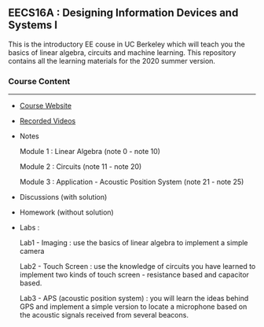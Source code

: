 ## EECS16A : Designing Information Devices and Systems I

This is the introductory EE couse in UC Berkeley which will teach you the basics of linear algebra, circuits and machine learning. This repository contains all the learning materials for the 2020 summer version. 


### Course Content

---

- [Course Website](https://inst.eecs.berkeley.edu/~ee16a/su20/#sims)

- [Recorded Videos](https://www.bilibili.com/video/BV1wi4y1u7gx?from=search&seid=6787186405448657855)

- Notes

  Module 1 : Linear Algebra (note 0 - note 10)

  Module 2 : Circuits (note 11 - note 20)

  Module 3 : Application - Acoustic Position System (note 21 - note 25)

- Discussions (with solution)

- Homework (without solution)

- Labs :

  Lab1 - Imaging : use the basics of linear algebra to implement a simple camera

  Lab2 - Touch Screen : use the knowledge of circuits you have learned to implement two kinds of touch screen - resistance based and capacitor based.

  Lab3 - APS (acoustic position system) : you will learn the ideas behind GPS and implement a simple version to locate a microphone based on the acoustic signals received from several beacons.


